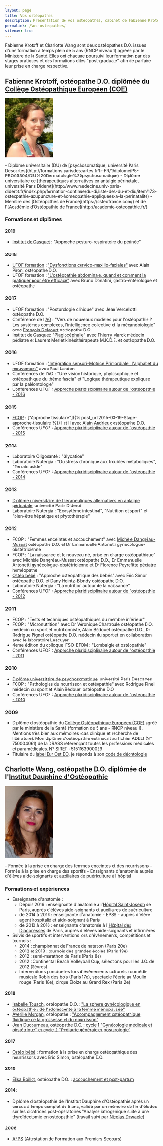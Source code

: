 ```yaml
---
layout: page
title: Vos ostéopathes
description: Présentation de vos ostéopathes, cabinet de Fabienne Krotoff & Charlotte Wang 75015 Paris - 01 45 31 98 48
permalink: /Vos-osteopathes/
sitenav: true
---
```


Fabienne Krotoff et Charlotte Wang sont deux ostéopathes D.O. issues d'une formation à temps plein de 5 ans (RNCP niveau 1) agréée par le Ministère de la Santé. Elles ont chacune poursuivi leur formation par des stages pratiques et des formations dites "post-graduate" afin de parfaire leur prise en charge respective.

## Fabienne Krotoff, ostéopathe D.O. diplômée du [Collège Ostéopathique Européen (COE)](http://www.osteo-coe.fr/)

<div class="row">
  <div class="col-md-2">
    <p>
      <img src="/assets/Fabienne-Krotoff/Fabienne-Krotoff-1.jpg" alt="Fabienne Krotoff" width="158">
    </p>
  </div>
  <div class="col-md-10" markdown="1">
  - Diplôme universitaire (DU) de [psychosomatique, université Paris Descartes](http://formations.parisdescartes.fr/fr-FR/1/diplome/P5-PROG5304/DIU%20Dermatologie%20psychosomatique)
  - Diplôme universitaire de [thérapeutiques alternatives en antalgie périnatale, université Paris Diderot](http://www.medecine.univ-paris-diderot.fr/index.php/formation-continue/du-di/liste-des-du-et-diu/item/173-osteopathie-acupuncture-et-homeopathie-appliquees-a-la-perinatalite)
  - Membre des [Ostéopathes de France](https://osteofrance.com/) et de l'[Académie d'Ostéopathie de France](http://academie-osteopathie.fr/)
  </div>
</div>

### Formations et diplômes

#### 2019

- [Institut de Gasquet](http://www.degasquet.com/) : "Approche posturo-respiratoire du périnée"

### 2018

- [UFOF formation](https://osteofrance.com/formation/) : ["Dysfonctions cervico-maxillo-faciales"](https://osteofrance.com/formation/2018/05/dysfonctions-cervico-maxillo-faciales) avec Alain Piron, ostéopathe D.O.
- UFOF formation : ["L'ostéopathie abdominale, quand et comment la pratiquer pour être efficace"](https://osteofrance.com/formation/archives/2018/01/losteopathie-abdominale-quand-et-comment-la-pratiquer-pour-etre-efficece) avec Bruno Donatini, gastro-entérologue et ostéopathe

### 2017

- UFOF formation : ["Posturologie clinique"](https://osteofrance.com/formation/2017/10/posturologie-clinique) avec [Jean Vercellotti](http://www.vercellotti-belot.fr/crbst_20.html) ostéopathe D.O.
- Conférence de l'[AO](http://academie-osteopathie.fr/) : "Vers de nouveaux modèles pour l'ostéopathie ? Les systèmes complexes, l'intelligence collective et la mécanobiologie" avec [François Delcourt](http://www.francoisdelcourt.com/) ostéopathe D.O.
- Institut de Gasquet: ["Plagiocéphalie"](http://www.degasquet.com/maternite/30-invites-plagiocephalie.html) avec Thierry Marck médecin pédiatre et Laurent Merlet kinésithérapeute M.K.D.E. et ostéopathe D.O.

### 2016

- UFOF formation : ["Intégration sensori-Motrice Primordiale : l'alphabet du mouvement"](https://osteofrance.com/formation/archives/2016/09/integration-sensori-motrice-primordiale) avec Paul Landon
- Conférences de l'AO : "Une vision historique, phylosophique et ostéopathique du thème fascia" et "Logique thérapeutique expliquée par la paléontologie"
- Conférences UFOF : [Approche pluridisciplinaire autour de l'ostéopathie - 2016](https://osteofrance.com/assets/pdf/osteofrance_congres_2016.pdf)

### 2015

- [FCOP](http://www.fcop-formation-osteopathe.fr/) : ["Approche tissulaire"]({% post_url 2015-03-19-Stage-approche-tissulaire %}) I et II avec [Alain Andrieux](http://www.enfantsdestill.com/) ostéopathe D.O.
- Conférences UFOF : [Approche pluridisciplinaire autour de l'ostéopathie - 2015](https://osteofrance.com/services/congres/2015)

### 2014

- Laboratoire Oligosanté : "Glycation"
- Laboratoire Nutergia : "Du stress chronique aux troubles métaboliques", "Terrain acide"
- Conférences UFOF : [Approche pluridisciplinaire autour de l'ostéopathie - 2014](https://osteofrance.com/services/congres/2014)

### 2013

- [Diplôme universitaire de thérapeutiques alternatives en antalgie périnatale](http://www.medecine.univ-paris-diderot.fr/index.php/formation-continue/du-di/liste-des-du-et-diu/item/173-osteopathie-acupuncture-et-homeopathie-appliquees-a-la-perinatalite), université Paris Diderot
- Laboratoire Nutergia : "Ecosytème intestinal", "Nutrition et sport" et "bien-être hépatique et phytothérapie"

### 2012

- FCOP : "Femmes enceintes et accouchement" avec [Michèle Dangréau-Mussat](http://www.osteo-formation.fr/) ostéopathe D.O. et Dr Emmanuelle Antonetti gynécologue-obstétricienne
- FCOP : "La naissance et le nouveau né, prise en charge ostéopathique" avec Michèle Dangréau-Mussat ostéopathe D.O., Dr Emmanuelle Antonetti gynécologue-obstétricienne et Dr Florence Peyrefitte pédiatre homéopathe
- [Ostéo bébé](http://www.osteo-bebe.com/) : "Approche ostéopathique des bébés" avec Eric Simon ostéopathe D.O. et Dany Heintz-Blondy ostéopathe D.O.
- Laboratoire Nutergia : "La nutrition autour de la naissance"
- Conférences UFOF : [Approche pluridisciplinaire autour de l'ostéopathie - 2012](https://osteofrance.com/services/congres/2012)

### 2011

- FCOP : "Tests et techniques ostéopathiques du membre inférieur"
- FCOP : "Micronutrition" avec Dr Véronique Chartroule ostéopathe D.O. médecin du sport et nutritionniste, Alain Bédouet ostéopathe D.O., Dr Rodrigue Pignel ostéopathe D.O. médecin du sport et en collaboration avec le laboratoire Lescuyer
- 4ème édition du colloque IFSO-EFOM : "Lombalgie et ostéopathie"
- Conférences UFOF : [Approche pluridisciplinaire autour de l'ostéopathie - 2011](https://osteofrance.com/services/congres/2011)

### 2010

- [Diplôme universitaire de psychosomatique](http://formations.parisdescartes.fr/fr-FR/1/diplome/P5-PROG5304/DIU%20Dermatologie%20psychosomatique), université Paris Descartes
- FCOP : "Pathologies du nourrisson et ostéopathie" avec Rodrigue Pinel médecin du sport et Alain Bédouet ostéopathe D.O.
- Conférences UFOF : [Approche pluridisciplinaire autour de l'ostéopathie - 2010](https://osteofrance.com/services/congres/2010)

### 2009

- Diplôme d'ostéopathie du [Collège Ostéopathique Européen (COE)](http://www.osteo-coe.fr/) agréé par le ministère de la Santé (formation de 5 ans - RNCP niveau I). Mentions très bien aux mémoires (cas clinique et recherche de littérature).
  Mon diplôme d'ostéopathie est inscrit au fichier ADELI (N° 750004061) de la DRASS référençant toutes les professions médicales et paramédicales.
  N° SIRET : 5151163900029
- Titulaire du [label Eur Ost DO](http://www.osteofrance.com/eur-ost-do/), je réponds à son [code de déontologie](http://www.osteofrance.com/assets/pdf/ufof_deontologie.pdf)


## Charlotte Wang, ostéopathe D.O. diplômée de l'[Institut Dauphine d'Ostéopathie](http://www.institutdauphine.com/)

<div class="row">
  <div class="col-md-2">
    <p>
      <img src="/assets/Charlotte-Wang/Charlotte-Wang-1.jpg" alt="Charlotte Wang" width="158">
    </p>
  </div>
  <div class="col-md-10" markdown="1">
  - Formée à la prise en charge des femmes enceintes et des nourrissons
  - Formée à la prise en charge des sportifs
  - Enseignante d'anatomie auprès d'élèves aide-soignants et auxiliaires de puériculture à l'hôpital
  </div>
</div>

### Formations et expériences

- Enseignante d'anatomie :
  - Depuis 2016 : enseignante d'anatomie à l'[Hôpital Saint-Joseph](https://www.hpsj.fr/) de Paris, auprès d'élèves aide-soignants et auxiliaires de puériculture
  - de 2014 à 2016 : enseignante d'anatomie - EPSS - auprès d'élève agent hospitalié et aide-soignant à Paris
  - de 2010 à 2016 : enseignante d'anatomie à l'[Hôpital des Diaconesses](https://hopital-dcss.org/) de Paris, auprès d'élèves aide-soignants et infirmières
- Suivis de sportifs et interventions lors d'évènements, compétitions et tournois :
  - 2014 : championnat de France de natation (Paris 20e)
  - 2012 et 2013 : tournois des grandes écoles (Paris 13e)
  - 2012 : semi-marathon de Paris (Paris 8e)
  - 2012 : Continental Beach Volleyball Cup, sélections pour les J.O. de 2012 (Sèvres)
  - Interventions ponctuelles lors d'évènements culturels : comédie musicale Robin des bois (Paris 17e), spectacle Féerie au Moulin rouge (Paris 18e), cirque Éloize au Grand Rex (Paris 2e)

#### 2018

- [Isabelle Tousch](https://www.cfpco.fr/workshop/teacher/83/isabelle-tousch), ostéopathe D.O. : ["La sphère gynécologique en ostéopathie : de l'adolescente à la femme ménopausée"](http://postgradosteo.fr/event/la-sphere-gynecologique-en-osteopathie-de-ladolescente-a-la-femme-menopausee-isabelle-tousch-do)
- [Averille Morgan](https://www.cfpco.fr/workshop/teacher/41/averille-morgan), ostéopathe : ["Accompagnement ostéopathique fluidique de la grossesse et du nourrisson"](https://www.cfpco.fr/workshop/228/accompagnement-osteopathique-fluidique-de-la-grossesse-et-du-nourrisson---averille-morgan)
- [Jean Ducourneau](https://www.mkperinat.com/), ostéopathe D.O. : [cycle 1 "Gynécologie médicale et obstétrique" et cycle 2 "Pédiatrie générale et posturologie"](https://www.mkperinat.com/programme-et-details-de-la-formation)

#### 2017

- [Ostéo bébé](http://www.osteo-bebe.com/) : formation à la prise en charge ostéopathique des nourrissons avec Eric Simon, ostéopathe D.O.

#### 2016

- [Élisa Boillot](https://www.elisaboillot.com/biographie-osteopathe-lyon), ostéopathe D.O. : [accouchement et post-partum](https://www.elisaboillot.com/accouchement-postpartum)

#### 2014 :

- Diplôme d'ostéopathie de l'Institut Dauphine d'Ostéopathie après un cursus à temps complet de 5 ans, validé par un mémoire de fin d'études sur les cicatrices post-opératoires "Analyse iatrogénique suite à une thyroïdectomie en ostéopathie" (travail suivi par [Nicolas Dewaele](https://sites.google.com/site/dewaeleosteoparis/my-page))

#### 2006
- [AFPS](https://fr.wikipedia.org/wiki/Formation_de_base_aux_premiers_secours#Attestation_de_formation_aux_premiers_secours_(AFPS)) (Attestation de Formation aux Premiers Secours)

